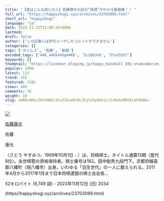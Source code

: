 ```yaml
---
title: "【実はこんな感じの人】佐藤康光九段の”素顔”がわかる動画集！！ "
full_url: "https://happyshogi.xyz/archives/23703099.html"
short_url: "happyshogi"
language: "ja"
date: 2023-11-21T23:00:55+0900
lastmod: 
draft: false
author: ['この記事には許可ユーザしかコメントができません']
categories: []
tags: ['タイムズ', '佐藤', '動画']
encoded_tags: ['44K_44Kk44Og44K6', '5L2Q6Jek', '5YuV55S7']
keywords: []
thumbnail: "https://livedoor.blogimg.jp/happy_baseball_892-otakvwbm/imgs/1/8/1864d4e8.jpg"
popular: 1496
latest: 113
trend: 355
featured: 1182
views: 449
comments: 76
weight: 10
slug: aHR0cHMvL2hhcHB5c2hvZ2kueHl6L2FyY2hpdmVzLzIzNzAzMDk5Lmh0bWw=
---
```


![](https://livedoor.blogimg.jp/happy_baseball_892-otakvwbm/imgs/1/8/1864d4e8.jpg)

<div><a title='佐藤康光' href='https//ja.wikipedia.org/wiki/%E4%BD%90%E8%97%A4%E5%BA%B7%E5%85%89' target='_blank'><p>佐藤康光</p></a> <p class='searchresult'><p>佐藤</p> <p>康光</p>（さとう やすみつ、1969年10月1日 - ）は、将棋棋士。タイトル通算13期（歴代8位）。永世棋聖の資格保持者。棋士番号は182。田中魁秀九段門下。京都府綴喜郡八幡町（現八幡市）出身。いわゆる「羽生世代」の一人に数えられる。2011年4月から2017年1月まで日本将棋連盟の棋士会会長…</p> <p class='mw-search-result-data'>52キロバイト (6,749 語) - 2023年11月12日 (日) 2034</p></div>

(https//happyshogi.xyz/archives/23703099.html)
